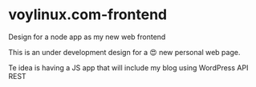 # voylinux.com-frontend
Design for a node app as my new web frontend

This is an under development design for a :heart_eyes:
new personal web page.

Te idea is having a JS app that will include my blog using WordPress API REST
